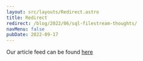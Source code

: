```yaml
---
layout: src/layouts/Redirect.astro
title: Redirect
redirect: /blog/2022/06/sql-filestream-thoughts/
navMenu: false
pubDate: 2022-09-17
---
```

<div>
Our article feed can be found <a href="/blog/2022/06/sql-filestream-thoughts/">here</a>
</div>
